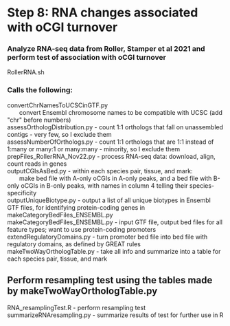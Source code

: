 # Step 8: RNA changes associated with oCGI turnover

### Analyze RNA-seq data from Roller, Stamper et al 2021 and perform test of association with oCGI turnover
RollerRNA.sh

### Calls the following:  
convertChrNamesToUCSCinGTF.py  
&emsp;&emsp;convert Ensembl chromosome names to be compatible with UCSC (add "chr" before numbers)  
assessOrthologDistribution.py - count 1:1 orthologs that fall on unassembled contigs - very few, so I exclude them  
assessNumberOfOrthologs.py - count 1:1 orthologs that are 1:1 instead of 1:many or many:1 or many:many - minority, so I exclude them  
prepFiles_RollerRNA_Nov22.py - process RNA-seq data: download, align, count reads in genes  
outputCGIsAsBed.py - within each species pair, tissue, and mark:  
&emsp;&emsp;make bed file with A-only oCGIs in A-only peaks, and a bed file with B-only oCGIs in B-only peaks, with names in column 4 telling their species-specificity  
outputUniqueBiotype.py - output a list of all unique biotypes in Ensembl GTF files, for identifying protein-coding genes in makeCategoryBedFiles_ENSEMBL.py  
makeCategoryBedFiles_ENSEMBL.py - input GTF file, output bed files for all feature types; want to use protein-coding promoters  
extendRegulatoryDomains.py - turn promoter bed file into bed file with regulatory domains, as defined by GREAT rules  
makeTwoWayOrthologTable.py - take all info and summarize into a table for each species pair, tissue, and mark  

## Perform resampling test using the tables made by makeTwoWayOrthologTable.py
RNA_resamplingTest.R - perform resampling test  
summarizeRNAresampling.py - summarize results of test for further use in R
